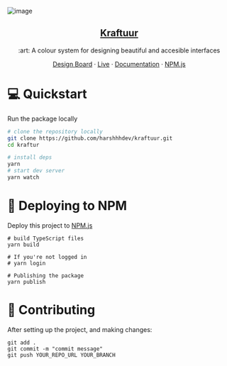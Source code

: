 ![image](https://user-images.githubusercontent.com/69592270/126441580-29730ac9-8a2a-434c-809b-0708ca313231.png)

<p align="center">
  <a href="https://harshhhdev.github.io/kraftuur">
    <h2 align="center">Kraftuur</h2>
  </a>
</p> 
<p align="center">:art: A colour system for designing beautiful and accesible interfaces</p>
<p align="center">
  <a href="https://www.figma.com/file/S2I3vzBZkVSIbGzgRUkvyC/KraftuurColourSystem?node-id=0%3A1">Design Board</a>
    ·
  <a href="https://github.com/harshhhdev/kraftuur">Live</a>
    ·
  <a href="https://github.com/harshhhdev/kraftuur/wiki">Documentation</a>
    ·
  <a href="https://www.npmjs.com/package/kraftuur">NPM.js</a>
 </p>
 
# 💻 Quickstart

Run the package locally

```bash
# clone the repository locally
git clone https://github.com/harshhhdev/kraftuur.git
cd kraftur

# install deps
yarn
# start dev server
yarn watch
```

# 🚀 Deploying to NPM

Deploy this project to [NPM.js](https://npmjs.com/)

```
# build TypeScript files
yarn build

# If you're not logged in 
# yarn login

# Publishing the package
yarn publish
```

# 🤞 Contributing

After setting up the project, and making changes:

```git
git add .
git commit -m "commit message"
git push YOUR_REPO_URL YOUR_BRANCH
```

